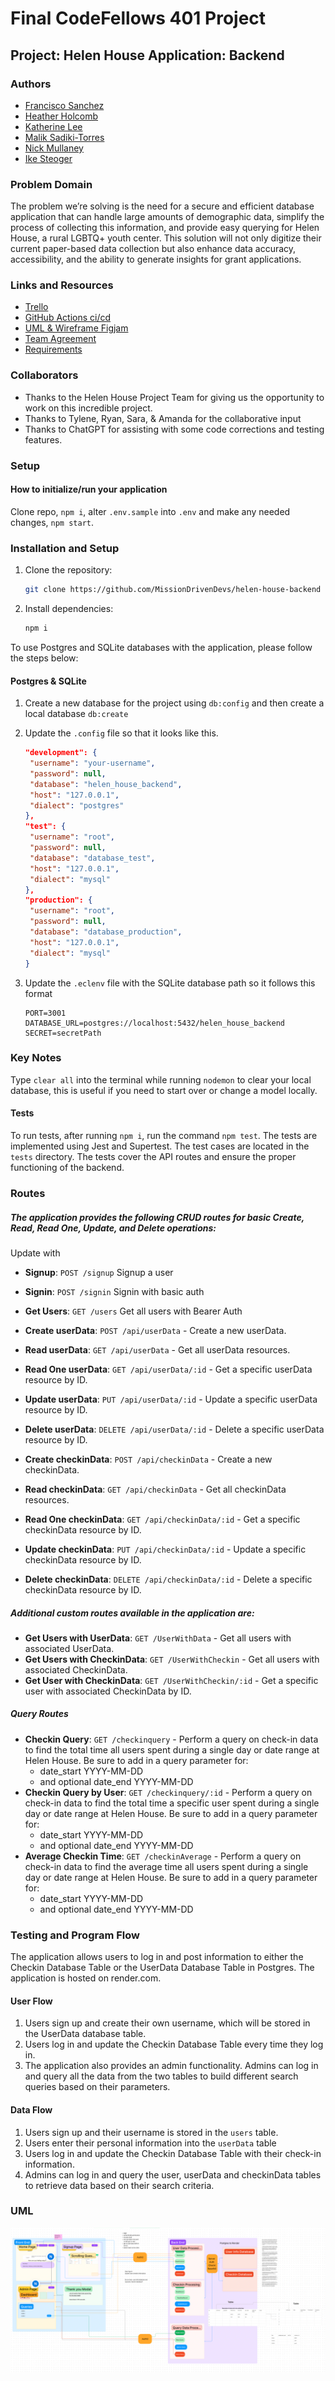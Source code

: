 # Final CodeFellows 401 Project

## Project: Helen House Application: Backend

### Authors

- [Francisco Sanchez](https://github.com/c0d3cisco)
- [Heather Holcomb](https://github.com/holcombheather)
- [Katherine Lee](https://github.com/KatiLee)
- [Malik Sadiki-Torres](https://github.com/MalikTorres)
- [Nick Mullaney](https://github.com/nickmullaney)
- [Ike Steoger](https://github.com/IkeSteoger)

### Problem Domain

The problem we’re solving is the need for a secure and efficient database application that can handle large amounts of demographic data, simplify the process of collecting this information, and provide easy querying for Helen House, a rural LGBTQ+ youth center. This solution will not only digitize their current paper-based data collection but also enhance data accuracy, accessibility, and the ability to generate insights for grant applications.

### Links and Resources

- [Trello](https://trello.com/invite/b/KisbuKmx/ATTI8636c0c7dd7edb956f96bd8d8b9555f89A203B63/agile-board-template-trello)
- [GitHub Actions ci/cd](https://github.com/MissionDrivenDevs/helen-house-backend/actions)
- [UML & Wireframe Figjam](https://www.figma.com/file/3gpv4BCuYd3Oa3jwod3ynt/Helen-House-Backend?type=whiteboard&node-id=0-1&t=eQPdLm5eGrAcrUL8-0)
- [Team Agreement](./teamAgreement.md)
- [Requirements](./requirements.md)
<!-- - [back-end dev server url]() -->
<!-- - [back-end prod server url]() -->

### Collaborators

- Thanks to the Helen House Project Team for giving us the opportunity to work on this incredible project.
- Thanks to Tylene, Ryan, Sara, & Amanda for the collaborative input
- Thanks to ChatGPT for assisting with some code corrections and testing features.

### Setup

#### How to initialize/run your application

Clone repo, `npm i`, alter `.env.sample` into `.env` and make any needed changes, `npm start`.

### Installation and Setup

1. Clone the repository:

   ```bash
   git clone https://github.com/MissionDrivenDevs/helen-house-backend
   ```

2. Install dependencies:

   ```bash
   npm i
   ```

To use Postgres and SQLite databases with the application, please follow the steps below:

#### Postgres & SQLite

1. Create a new database for the project using `db:config` and then create a local database `db:create`
3. Update the `.config` file so that it looks like this.
   ``` json
   "development": {
    "username": "your-username",
    "password": null,
    "database": "helen_house_backend",
    "host": "127.0.0.1",
    "dialect": "postgres"
   },
   "test": {
    "username": "root",
    "password": null,
    "database": "database_test",
    "host": "127.0.0.1",
    "dialect": "mysql"
   },
   "production": {
    "username": "root",
    "password": null,
    "database": "database_production",
    "host": "127.0.0.1",
    "dialect": "mysql"
   }
   ```

4. Update the `.eclenv` file with the SQLite database path so it follows this format
   ```
   PORT=3001
   DATABASE_URL=postgres://localhost:5432/helen_house_backend
   SECRET=secretPath
   ```

### Key Notes

Type `clear all` into the terminal while running `nodemon` to clear your local database, this is useful if you need to start over or change a model locally.

#### Tests

To run tests, after running `npm i`, run the command `npm test`. The tests are implemented using Jest and Supertest. The test cases are located in the `tests` directory. The tests cover the API routes and ensure the proper functioning of the backend.

### Routes

##### The application provides the following CRUD routes for basic Create, Read, Read One, Update, and Delete operations:
Update with

- **Signup**: `POST /signup` Signup a user
- **Signin**: `POST /signin` Signin with basic auth
- **Get Users**: `GET /users` Get all users with Bearer Auth

- **Create userData**: `POST /api/userData` - Create a new userData.
- **Read userData**: `GET /api/userData` - Get all userData resources.
- **Read One userData**: `GET /api/userData/:id` - Get a specific userData resource by ID.
- **Update userData**: `PUT /api/userData/:id` - Update a specific userData resource by ID.
- **Delete userData**: `DELETE /api/userData/:id` - Delete a specific userData resource by ID.

- **Create checkinData**: `POST /api/checkinData` - Create a new checkinData.
- **Read checkinData**: `GET /api/checkinData` - Get all checkinData resources.
- **Read One checkinData**: `GET /api/checkinData/:id` - Get a specific checkinData resource by ID.
- **Update checkinData**: `PUT /api/checkinData/:id` - Update a specific checkinData resource by ID.
- **Delete checkinData**: `DELETE /api/checkinData/:id` - Delete a specific checkinData resource by ID.

##### Additional custom routes available in the application are:

- **Get Users with UserData**: `GET /UserWithData` - Get all users with associated UserData.
- **Get Users with CheckinData**: `GET /UserWithCheckin` - Get all users with associated CheckinData.
- **Get User with CheckinData**: `GET /UserWithCheckin/:id` - Get a specific user with associated CheckinData by ID.

##### Query Routes

- **Checkin Query**: `GET /checkinquery` - Perform a query on check-in data to find the total time all users spent during a single day or date range at Helen House.
  Be sure to add in a query parameter for:
  - date_start YYYY-MM-DD
  - and optional date_end YYYY-MM-DD
- **Checkin Query by User**: `GET /checkinquery/:id` - Perform a query on check-in data to find the total time a specific user spent during a single day or date range at Helen House.
 Be sure to add in a query parameter for:
  - date_start YYYY-MM-DD
  - and optional date_end YYYY-MM-DD
- **Average Checkin Time**: `GET /checkinAverage` - Perform a query on check-in data to find the average time all users spent during a single day or date range at Helen House.
  Be sure to add in a query parameter for:
  - date_start YYYY-MM-DD
  - and optional date_end YYYY-MM-DD

### Testing and Program Flow

The application allows users to log in and post information to either the Checkin Database Table or the UserData Database Table in Postgres. The application is hosted on render.com.

#### User Flow

1. Users sign up and create their own username, which will be stored in the UserData database table.
2. Users log in and update the Checkin Database Table every time they log in.
3. The application also provides an admin functionality. Admins can log in and query all the data from the two tables to build different search queries based on their parameters.

#### Data Flow

1. Users sign up and their username is stored in the `users` table.
2. Users enter their personal information into the `userData` table
3. Users log in and update the Checkin Database Table with their check-in information.
4. Admins can log in and query the user, userData and checkinData tables to retrieve data based on their search criteria.

### UML

![Alt text](assets/uml.png)
